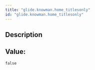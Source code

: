```yaml
---
title: "glide.knowman.home_titlesonly"
id: "glide.knowman.home_titlesonly"
---
```

## Description



## Value: 
```
false
```